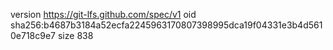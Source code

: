 version https://git-lfs.github.com/spec/v1
oid sha256:b4687b3184a52ecfa2245963170807398995dca19f04331e3b4d5610e718c9e7
size 838

